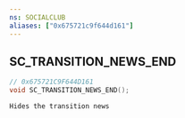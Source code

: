 ```yaml
---
ns: SOCIALCLUB
aliases: ["0x675721c9f644d161"]
---
```

## SC_TRANSITION_NEWS_END

```c
// 0x675721C9F644D161
void SC_TRANSITION_NEWS_END();
```

```
Hides the transition news
```
